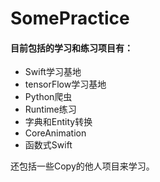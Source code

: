 # SomePractice

#### 目前包括的学习和练习项目有：
- Swift学习基地
- tensorFlow学习基地
- Python爬虫
- Runtime练习
- 字典和Entity转换
- CoreAnimation
- 函数式Swift

还包括一些Copy的他人项目来学习。
